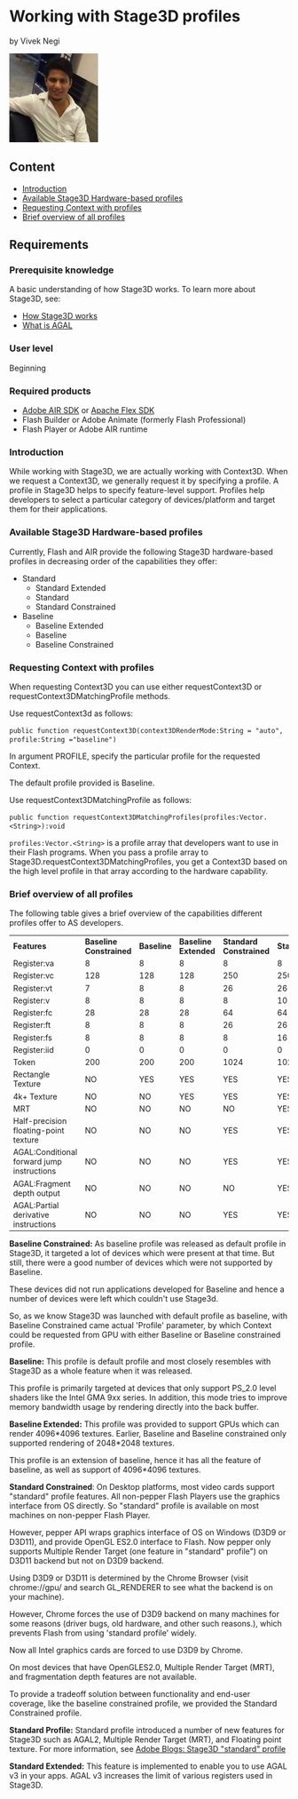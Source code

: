 # Working with Stage3D profiles

by Vivek Negi

![Vivek Negi](./img/1470652187373.jpg)

## Content

- [Introduction](#introduction)
- [Available Stage3D Hardware-based profiles](#available-stage3d-hardware-based-profiles)
- [Requesting Context with profiles](#requesting-context-with-profiles)
- [Brief overview of all profiles](#brief-overview-of-all-profiles)

## Requirements

### Prerequisite knowledge

A basic understanding of how Stage3D works. To learn more about Stage3D, see:

- [How Stage3D works](./how-stage3d-works.md)
- [What is AGAL](./what-is-agal.md)

### User level

Beginning

### Required products

- [Adobe AIR SDK](https://airsdk.dev/) or
  [Apache Flex SDK](https://flex.apache.org)
- Flash Builder or Adobe Animate (formerly Flash Professional)
- Flash Player or Adobe AIR runtime

### Introduction

While working with Stage3D, we are actually working with Context3D. When we
request a Context3D, we generally request it by specifying a profile. A profile
in Stage3D helps to specify feature-level support. Profiles help developers to
select a particular category of devices/platform and target them for their
applications.

### Available Stage3D Hardware-based profiles

Currently, Flash and AIR provide the following Stage3D hardware-based profiles
in decreasing order of the capabilities they offer:

- Standard
  - Standard Extended
  - Standard
  - Standard Constrained
- Baseline
  - Baseline Extended
  - Baseline
  - Baseline Constrained

### Requesting Context with profiles

When requesting Context3D you can use either requestContext3D or
requestContext3DMatchingProfile methods.

Use requestContext3d as follows:

    public function requestContext3D(context3DRenderMode:String = "auto", profile:String ="baseline")

In argument PROFILE, specify the particular profile for the requested Context.

The default profile provided is Baseline.

Use requestContext3DMatchingProfile as follows:

    public function requestContext3DMatchingProfiles(profiles:Vector.<String>):void

`profiles:Vector.<String>` is a profile array that developers want to use in
their Flash programs. When you pass a profile array to
Stage3D.requestContext3DMatchingProfiles, you get a Context3D based on the high
level profile in that array according to the hardware capability.

### Brief overview of all profiles

The following table gives a brief overview of the capabilities different
profiles offer to AS developers.

|                                            |                          |              |                       |                          |              |                       |
| ------------------------------------------ | ------------------------ | ------------ | --------------------- | ------------------------ | ------------ | --------------------- |
| **Features**                               | **Baseline Constrained** | **Baseline** | **Baseline Extended** | **Standard Constrained** | **Standard** | **Standard Extended** |
| Register:va                                | 8                        | 8            | 8                     | 8                        | 8            | 16                    |
| Register:vc                                | 128                      | 128          | 128                   | 250                      | 250          | 250                   |
| Register:vt                                | 7                        | 8            | 8                     | 26                       | 26           | 26                    |
| Register:v                                 | 8                        | 8            | 8                     | 8                        | 10           | 10                    |
| Register:fc                                | 28                       | 28           | 28                    | 64                       | 64           | 200                   |
| Register:ft                                | 8                        | 8            | 8                     | 26                       | 26           | 26                    |
| Register:fs                                | 8                        | 8            | 8                     | 8                        | 16           | 16                    |
| Register:iid                               | 0                        | 0            | 0                     | 0                        | 0            | 1                     |
| Token                                      | 200                      | 200          | 200                   | 1024                     | 1024         | 2048                  |
| Rectangle Texture                          | NO                       | YES          | YES                   | YES                      | YES          | YES                   |
| 4k+ Texture                                | NO                       | NO           | YES                   | YES                      | YES          | YES                   |
| MRT                                        | NO                       | NO           | NO                    | NO                       | YES          | YES                   |
| Half-precision floating-point texture      | NO                       | NO           | NO                    | YES                      | YES          | YES                   |
| AGAL:Conditional forward jump instructions | NO                       | NO           | NO                    | YES                      | YES          | YES                   |
| AGAL:Fragment depth output                 | NO                       | NO           | NO                    | NO                       | YES          | YES                   |
| AGAL:Partial derivative instructions       | NO                       | NO           | NO                    | YES                      | YES          | YES                   |

**Baseline Constrained:** As baseline profile was released as default profile in
Stage3D, it targeted a lot of devices which were present at that time. But
still, there were a good number of devices which were not supported by Baseline.

These devices did not run applications developed for Baseline and hence a number
of devices were left which couldn't use Stage3d.

So, as we know Stage3D was launched with default profile as baseline, with
Baseline Constrained came actual 'Profile' parameter, by which Context could be
requested from GPU with either Baseline or Baseline constrained profile.

**Baseline:** This profile is default profile and most closely resembles with
Stage3D as a whole feature when it was released.

This profile is primarily targeted at devices that only support PS_2.0 level
shaders like the Intel GMA 9xx series. In addition, this mode tries to improve
memory bandwidth usage by rendering directly into the back buffer.

**Baseline Extended:** This profile was provided to support GPUs which can
render 4096\*4096 textures. Earlier, Baseline and Baseline constrained only
supported rendering of 2048\*2048 textures.

This profile is an extension of baseline, hence it has all the feature of
baseline, as well as support of 4096\*4096 textures.

**Standard Constrained**: On Desktop platforms, most video cards support
"standard" profile features. All non-pepper Flash Players use the graphics
interface from OS directly. So "standard" profile is available on most machines
on non-pepper Flash Player.

However, pepper API wraps graphics interface of OS on Windows (D3D9 or D3D11),
and provide OpenGL ES2.0 interface to Flash. Now pepper only supports Multiple
Render Target (one feature in "standard" profile") on D3D11 backend but not on
D3D9 backend.

Using D3D9 or D3D11 is determined by the Chrome Browser (visit chrome://gpu/ and
search GL_RENDERER to see what the backend is on your machine).

However, Chrome forces the use of D3D9 backend on many machines for some reasons
(driver bugs, old hardware, and other such reasons.), which prevents Flash from
using 'standard profile' widely.

Now all Intel graphics cards are forced to use D3D9 by Chrome.

On most devices that have OpenGLES2.0, Multiple Render Target (MRT), and
fragmentation depth features are not available.

To provide a tradeoff solution between functionality and end-user coverage, like
the baseline constrained profile, we provided the Standard Constrained profile.

**Standard Profile:** Standard profile introduced a number of new features for
Stage3D such as AGAL2, Multiple Render Target (MRT), and Floating point texture.
For more information, see
[Adobe Blogs: Stage3D "standard" profile](https://web.archive.org/web/20150202073513/http://blogs.adobe.com:80/flashplayer/2014/09/stage3d-standard-profile.html)

**Standard Extended:** This feature is implemented to enable you to use AGAL v3
in your apps. AGAL v3 increases the limit of various registers used in Stage3D.
